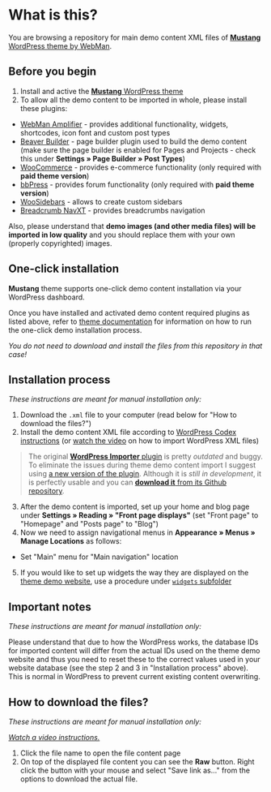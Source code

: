 # What is this?

You are browsing a repository for main demo content XML files of [**Mustang** WordPress theme by WebMan](http://www.webmandesign.eu/mustang-wordpress-theme/).


## Before you begin

1. Install and active the [**Mustang** WordPress theme](http://www.webmandesign.eu/mustang-wordpress-theme/)
2. To allow all the demo content to be imported in whole, please install these plugins:
  * [WebMan Amplifier](https://wordpress.org/plugins/webman-amplifier/) - provides additional functionality, widgets, shortcodes, icon font and custom post types
  * [Beaver Builder](https://wordpress.org/plugins/beaver-builder-lite-version/) - page builder plugin used to build the demo content (make sure the page builder is enabled for Pages and Projects - check this under **Settings &raquo; Page Builder &raquo; Post Types**)
  * [WooCommerce](https://wordpress.org/plugins/woocommerce/) - provides e-commerce functionality (only required with **paid theme version**)
  * [bbPress](https://wordpress.org/plugins/bbpress/) - provides forum functionality (only required with **paid theme version**)
  * [WooSidebars](https://wordpress.org/plugins/woosidebars/) - allows to create custom sidebars
  * [Breadcrumb NavXT](https://wordpress.org/plugins/breadcrumb-navxt/) - provides breadcrumbs navigation

Also, please understand that **demo images (and other media files) will be imported in low quality** and you should replace them with your own (properly copyrighted) images.


## One-click installation

**Mustang** theme supports one-click demo content installation via your WordPress dashboard.

Once you have installed and activated demo content required plugins as listed above, refer to [theme documentation](https://www.webmandesign.eu/manual/mustang/#demo-content) for information on how to run the one-click demo installation process.

*You do not need to download and install the files from this repository in that case!*


## Installation process

*These instructions are meant for manual installation only:*

1. Download the `.xml` file to your computer (read below for "How to download the files?")
2. Install the demo content XML file according to [WordPress Codex instructions](http://codex.wordpress.org/Importing_Content#WordPress) (or [watch the video](https://webdesign.tutsplus.com/courses/a-beginners-guide-to-using-wordpress/lessons/wordpress-tools) on how to import WordPress XML files)
  > The original [**WordPress Importer** plugin](https://wordpress.org/plugins/wordpress-importer/) is pretty *outdated* and buggy. To eliminate the issues during theme demo content import I suggest using [a new version of the plugin](https://github.com/humanmade/WordPress-Importer). Although it is *still in development*, it is perfectly usable and you can [**download it** from its Github repository](https://github.com/humanmade/WordPress-Importer#how-do-i-use-it).
3. After the demo content is imported, set up your home and blog page under **Settings &raquo; Reading &raquo; "Front page displays"** (set "Front page" to "Homepage" and "Posts page" to "Blog")
4. Now we need to assign navigational menus in **Appearance &raquo; Menus &raquo; Manage Locations** as follows:
  * Set "Main" menu for "Main navigation" location
5. If you would like to set up widgets the way they are displayed on the [theme demo website](http://themedemos.webmandesign.eu/mustang/), use a procedure under [`widgets` subfolder](https://github.com/webmandesign/demo-content/tree/master/mustang/widgets)


## Important notes

*These instructions are meant for manual installation only:*

Please understand that due to how the WordPress works, the database IDs for imported content will differ from the actual IDs used on the theme demo website and thus you need to reset these to the correct values used in your website database (see the step 2 and 3 in "Installation process" above). This is normal in WordPress to prevent current existing content overwriting.


## How to download the files?

*These instructions are meant for manual installation only:*

*[Watch a video instructions.](https://vimeo.com/170576209)*

1. Click the file name to open the file content page
2. On top of the displayed file content you can see the **Raw** button. Right click the button with your mouse and select "Save link as..." from the options to download the actual file.

